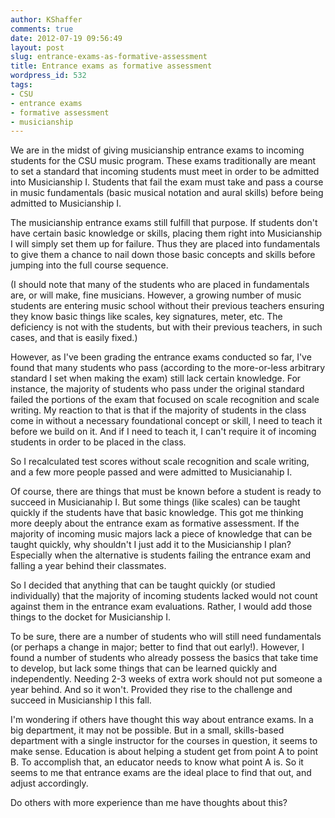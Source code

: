 ```yaml
---
author: KShaffer
comments: true
date: 2012-07-19 09:56:49
layout: post
slug: entrance-exams-as-formative-assessment
title: Entrance exams as formative assessment
wordpress_id: 532
tags:
- CSU
- entrance exams
- formative assessment
- musicianship
---
```


We are in the midst of giving musicianship entrance exams to incoming students for the CSU music program. These exams traditionally are meant to set a standard that incoming students must meet in order to be admitted into Musicianship I. Students that fail the exam must take and pass a course in music fundamentals (basic musical notation and aural skills) before being admitted to Musicianship I.

The musicianship entrance exams still fulfill that purpose. If students don't have certain basic knowledge or skills, placing them right into Musicianship I will simply set them up for failure. Thus they are placed into fundamentals to give them a chance to nail down those basic concepts and skills before jumping into the full course sequence. 

(I should note that many of the students who are placed in fundamentals are, or will make, fine musicians. However, a growing number of music students are entering music school without their previous teachers ensuring they know basic things like scales, key signatures, meter, etc. The deficiency is not with the students, but with their previous teachers, in such cases, and that is easily fixed.)

However, as I've been grading the entrance exams conducted so far, I've found that many students who pass (according to the more-or-less arbitrary standard I set when making the exam) still lack certain knowledge. For instance, the majority of students who pass under the original standard failed the portions of the exam that focused on scale recognition and scale writing. My reaction to that is that if the majority of students in the class come in without a necessary foundational concept or skill, I need to teach it before we build on it. And if I need to teach it, I can't require it of incoming students in order to be placed in the class.

So I recalculated test scores without scale recognition and scale writing, and a few more people passed and were admitted to Musicianahip I.

Of course, there are things that must be known before a student is ready to succeed in Musicianahip I. But some things (like scales) can be taught quickly if the students have that basic knowledge. This got me thinking more deeply about the entrance exam as formative assessment. If the majority of incoming music majors lack a piece of knowledge that can be taught quickly, why shouldn't I just add it to the Musicianship I plan? Especially when the alternative is students failing the entrance exam and falling a year behind their classmates.

So I decided that anything that can be taught quickly (or studied individually) that the majority of incoming students lacked would not count against them in the entrance exam evaluations. Rather, I would add those things to the docket for Musicianship I. 

To be sure, there are a number of students who will still need fundamentals (or perhaps a change in major; better to find that out early!). However, I found a number of students who already possess the basics that take time to develop, but lack some things that can be learned quickly and independently. Needing 2-3 weeks of extra work should not put someone a year behind. And so it won't. Provided they rise to the challenge and succeed in Musicianship I this fall.

I'm wondering if others have thought this way about entrance exams. In a big department, it may not be possible. But in a small, skills-based department with a single instructor for the courses in question, it seems to make sense. Education is about helping a student get from point A to point B. To accomplish that, an educator needs to know what point A is. So it seems to me that entrance exams are the ideal place to find that out, and adjust accordingly.

Do others with more experience than me have thoughts about this?
